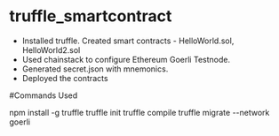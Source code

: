 # truffle_smartcontract

- Installed truffle. Created smart contracts - HelloWorld.sol, HelloWorld2.sol
- Used chainstack to configure Ethereum Goerli Testnode.
- Generated secret.json with mnemonics.
- Deployed the contracts

#Commands Used

npm install -g truffle
truffle init
truffle compile
truffle migrate --network goerli
